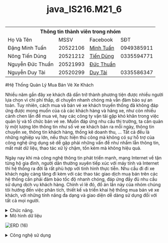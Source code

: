 # <h1 align="center">java_IS216.M21_6<h1>
  
<table>
<tr>
  <th colspan="4"><b>Thông tin thành viên trong nhóm</b></th>

</tr>
<tr>
  <td>Họ Và Tên</td>
  <td>MSSV</td>
  <td>Facebook</td>
  <td>SĐT</td>
</tr>
<tr>
  <td>Đặng Minh Tuấn</td>
  <td>20522106</td>
  <td><a href="https://www.facebook.com/minhtuan644">Minh Tuấn</a></td>
  <td>0949385911</td>
</tr>
  <tr>
  <td>Nông Tiến Dũng</td>
  <td>20521212</td>
  <td><a href="https://www.facebook.com/nongtiendung.2309/">Tiến Dũng</a></td>
  <td>0335594771</td>
</tr>
  <tr>
  <td>Nguyễn Đức Thuần</td>
  <td>20521993</td>
  <td><a href="https://www.facebook.com/profile.php?id=100014732828317">Đức Thuần</a></td>
</tr>
  <tr>
  <td>Nguyễn Duy Tài</td>
  <td>20520299</td>
  <td><a href="https://www.facebook.com/duytai800">Duy Tài</a></td>
  <td>0335586347</td>
</tr>
</table>
#Hệ Thống Quản Lý Mua Bán Vé Xe Khách
<p>Nhiều năm gần đây xe khách đã dần trở thành phương tiện được nhiều người lựa chọn vì chi phí thấp, di chuyển nhanh chóng mà vẫn đảm bảo sự an toàn. Tuy nhiên, cách mua và bán vé xe khách truyền thống đã không đáp ứng được mong muốn của cả các khách hàng và hãng xe, như còn nhiều cảnh chen lấn để mua vé, hay các công ty vận tải gặp khó khăn trong việc quản lý và tổ chức bán vé xe. Muốn đáp ứng nhu cầu thị trường, ta cần quản lý một lượng lớn thông tin như số vé xe khách bán ra mỗi ngày, thông tin chuyến xe, thông tin khách hàng, thống kê doanh thu, … Tất cả đều là những nghiệp vụ lớn, nếu thực hiện thủ công mà không có sự hỗ trợ của công nghệ ứng dụng sẽ dễ gặp phải những vấn đề như nhầm lẫn thông tin, mất mát dữ liệu, thao tác xử lý chậm, tốn kém mà không hiệu quả. </p>
<p> Ngày nay khi mà công nghệ thông tin phát triển mạnh, mạng Internet về tận từng hộ gia đình, người dân thường xuyên tiếp xúc với máy tính và Internet thì hệ thống ra đời là rất phù hợp với tình hình thực tiễn. Nhu cầu đi đi xe khách ngày càng tăng đi kèm với các thao tác giao dịch mua bán trên các hệ thống cần phải đảm bảo tốc độ nhanh chóng, đáp ứng đầy đủ nhu cầu sử dụng dịch vụ khách hàng. Chính vì lẽ đó, đồ án lần này của nhóm chúng tôi hướng đến việc phân tích, thiết kế và triển khai hệ thống mua bán vé xe khách, với những tính năng đa dạng và giao diện dễ dàng sử dụng đối với tất cả mọi người.</p>

<details>
  <summary>Chức năng.</summary>
  <ol>
    <li>
      <a>Khách hàng.</a>
      <ul>
        <li><a>Đặt mua vé xe.</a></li>
        <li><a>Xem các chuyến xe, giờ xe khách đi.</a></li>
        <li><a>Xem thông tin khuyến mãi.</a></li>
        <li><a>Xem các thông tin quy định của xe.</a></li>
      </ul>
    </li>
    <li>
      <a>Nhân viên.</a>
      <ul>
        <li><a>Quản lý vé.</a></li>
        <li><a>Quản lý hoàn vé.</a></li>
        <li><a>Quản lý khách hàng.</a></li>
        <li><a>Quản lý khuyến mãi.</a></li>
        <li><a>Tất cả chức năng của khách hàng.</a></li>
      </ul>
    </li>
    <li>
      <a>Ban quản lý.</a>
      <ul>
        <li><a>Quản lý tuyến xe.</a></li>
        <li><a>Quảy lý chuyến xe.</a></li>
        <li><a>Quản lý xe.</a></li>
        <li><a>Quản lý loại xe.</a></li>
        <li><a>Quản lý ghế.</a></li>
        <li><a>Quản lý giá vé.</a></li>
        <li><a>Quản lý nhân viên.</a></li>
        <li><a>Thống kê doanh thu.</a></li>
        <li><a>Tất cả các chức năng của nhân viên trừ các chức năng đã phân quyền.</a></li>
      <ul>
    </li>
  </ol>
</details>
<details>
     <summary>Mô hình dữ liệu</summary>
</details>


![ERD (16)](https://user-images.githubusercontent.com/87002579/170882725-2e22ab68-71d1-43b7-8776-138507cfb12d.jpg)




<details>
  <summary>Công nghệ sử dụng</summary>
  <ol>
    <li><a>Apache NetBeans</a></li>
    <li><a>Oracle database</a></li>
  </ol>
</details>
